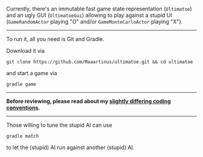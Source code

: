 Currently, there's an immutable fast game state representation (`Ultimatoe`) and an ugly GUI (`UltimatoeGui`)
allowing to play against a stupid UI (`GameRandomActor` playing "O" and/or `GameMonteCarloActor` playing "X").

---

To run it, all you need is Git and Gradle.

Download it via

    git clone https://github.com/Maaartinus/ultimatoe.git && cd ultimatoe

and start a game via

    gradle game

---

**Before reviewing, please read about my [slightly differing coding conventions](https://github.com/Maaartinus/ultimatoe/blob/master/conventions.md).**

---

Those willing to tune the stupid AI can use

    gradle match

to let the (stupid) AI run against another (stupid) AI.
